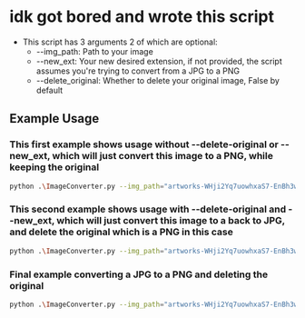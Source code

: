 # idk got bored and wrote this script

- This script has 3 arguments 2 of which are optional:
  - --img_path: Path to your image
  - --new_ext: Your new desired extension, if not provided, the script assumes you're trying to convert from a JPG to a PNG
  - --delete_original: Whether to delete your original image, False by default

## Example Usage

### This first example shows usage without --delete-original or --new_ext, which will just convert this image to a PNG, while keeping the original

```bash
python .\ImageConverter.py --img_path="artworks-WHji2Yq7uowhxaS7-EnBh3w-t500x500.jpg"
```

### This second example shows usage with --delete-original and --new_ext, which will just convert this image to a back to JPG, and delete the original which is a PNG in this case

```bash
python .\ImageConverter.py --img_path="artworks-WHji2Yq7uowhxaS7-EnBh3w-t500x500.png" --new_ext=jpg --delete-original
```

### Final example converting a JPG to a PNG and deleting the original

```bash
python .\ImageConverter.py --img_path="artworks-WHji2Yq7uowhxaS7-EnBh3w-t500x500.jpg" --delete-original
```
